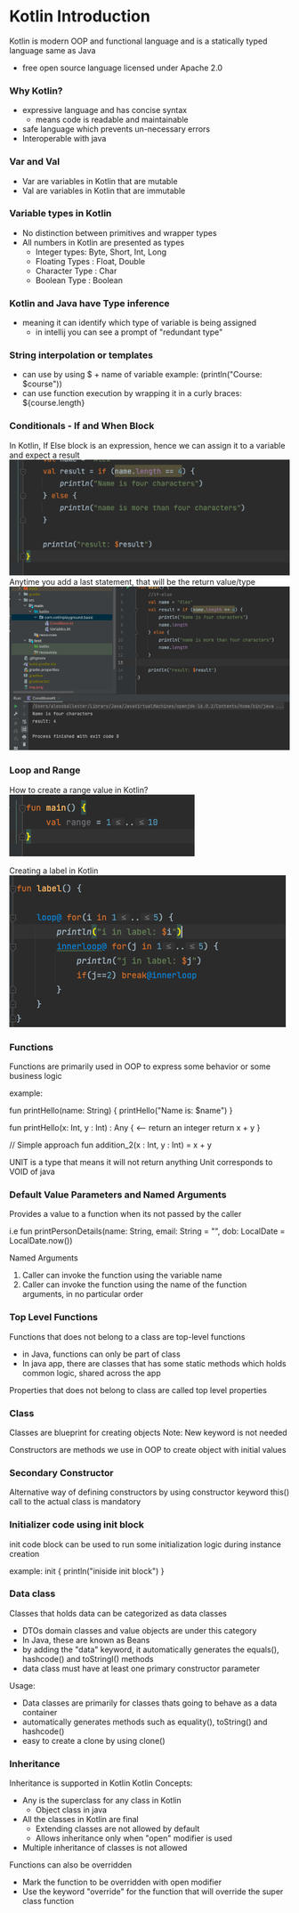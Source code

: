 # Kotlin Introduction

Kotlin is modern OOP and functional language and is a statically typed language same as Java
- free open source language licensed under Apache 2.0

### Why Kotlin?
- expressive language and has concise syntax
  - means code is readable and maintainable
- safe language which prevents un-necessary errors
- Interoperable with java

### Var and Val
- Var are variables in Kotlin that are mutable
- Val are variables in Kotlin that are immutable


### Variable types in Kotlin

- No distinction between primitives and wrapper types
- All numbers in Kotlin are presented as types
  - Integer types: Byte, Short, Int, Long
  - Floating Types : Float, Double
  - Character Type : Char
  - Boolean Type : Boolean

### Kotlin and Java have Type inference
- meaning it can identify which type of variable is being assigned
  - in intellij you can see a prompt of "redundant type"

### String interpolation or templates
- can use by using $ + name of variable example: (println("Course: $course"))
- can use function execution by wrapping it in a curly braces: ${course.length}

### Conditionals - If and When Block

In Kotlin, If Else block is an expression, hence we can assign it to a variable and expect a result
![img.png](img.png)
Anytime you add a last statement, that will be the return value/type
![img_1.png](img_1.png)


### Loop and Range

How to create a range value in Kotlin?
![img_2.png](img_2.png)

Creating a label in Kotlin
![img_3.png](img_3.png)

### Functions

Functions are primarily used in OOP to express some behavior or some business logic

example:

fun printHello(name: String) {
  printHello("Name is: $name")
}

fun printHello(x: Int, y : Int)  : Any { <-- return an integer
  return x + y
}

// Simple approach
fun addition_2(x : Int, y : Int) = x + y

UNIT is a type that means it will not return anything
Unit corresponds to VOID of java

### Default Value Parameters and Named Arguments

Provides a value to a function when its not passed by the caller

i.e
fun printPersonDetails(name: String, email: String = "", dob: LocalDate = LocalDate.now())

Named Arguments

1. Caller can invoke the function using the variable name
2. Caller can invoke the function using the name of the function arguments, in no particular order

### Top Level Functions

Functions that does not belong to a class are top-level functions
- in Java, functions can only be part of class
- In java app, there are classes that has some static methods which holds common logic, shared across the app

Properties that does not belong to class are called top level properties

### Class

Classes are blueprint for creating objects
Note: New keyword is not needed

Constructors
are methods we use in OOP to create object with initial values

### Secondary Constructor

Alternative way of defining constructors by using constructor keyword
this() call to the actual class is mandatory

### Initializer code using init block

init code block can be used to run some initialization logic during instance creation

example:
init {
  println("iniside init block")
}

### Data class

Classes that holds data can be categorized as data classes
- DTOs domain classes and value objects are under this category
- In Java, these are known as Beans
- by adding the "data" keyword, it automatically generates the equals(), hashcode() and toStringI() methods
- data class must have at least one primary constructor parameter

Usage:
- Data classes are primarily for classes thats going to behave as a data container
- automatically generates methods such as equality(), toString() and hashcode()
- easy to create a clone by using clone()


### Inheritance

Inheritance is supported in Kotlin
Kotlin Concepts:
- Any is the superclass for any class in Kotlin
  - Object class in java
- All the classes in Kotlin are final
  - Extending classes are not allowed by default
  - Allows inheritance  only when "open" modifier is used
- Multiple inheritance of classes is not allowed

Functions can also be overridden
- Mark the function to be overridden with open modifier
- Use the keyword "override" for the function that will override the super class function
